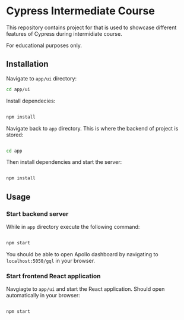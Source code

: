 # Cypress Intermediate Course

This repository contains project for that is used to showcase different features of Cypress during intermidiate course.

For educational purposes only.

## Installation

Navigate to `app/ui` directory:

```sh
cd app/ui
```


Install dependecies:

```sh

npm install
```

Navigate back to `app` directory. This is where the backend of project is stored:

```sh

cd app
```


Then install dependencies and start the server:

```sh

npm install
```


## Usage

### Start backend server

While in `app` directory execute the following command:

```sh

npm start
```


You should be able to open Apollo dashboard by navigating to `localhost:5050/gql` in your browser.



### Start frontend React application


Navgiagte to `app/ui` and start the React application. Should open automatically in your browser:

```sh

npm start
```

